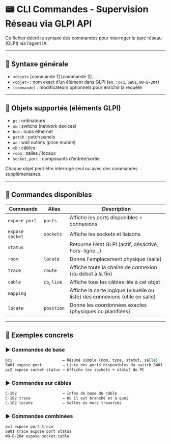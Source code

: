 # 📟 CLI Commandes - Supervision Réseau via GLPI API

Ce fichier décrit la syntaxe des commandes pour interroger le parc réseau (GLPI) via l’agent IA.

---

## 🔹 Syntaxe générale

- `<objet>` [commande 1] [commande 2] ...
- `<objet>` : nom exact d’un élément dans GLPI (ex. : `pc1`, `SW01`, `WO-B-204`)
- `[commande]` : modificateurs optionnels pour enrichir la requête

---

## 🔸 Objets supportés (éléments GLPI)

- `pc` : ordinateurs
- `sw` : switchs (network devices)
- `hub` : hubs ethernet
- `patch` : patch panels
- `wo` : wall outlets (prise murale)
- `cb` : câbles
- `room` : salles / locaux
- `socket`, `port` : composants d’entrée/sortie

Chaque objet peut être interrogé seul ou avec des commandes supplémentaires.

---

## 🔸 Commandes disponibles

| Commande         | Alias       | Description                                                                 |
|------------------|-------------|-----------------------------------------------------------------------------|
| `expose port`    | `ports`     | Affiche les ports disponibles + connexions                                 |
| `expose socket`  | `sockets`   | Affiche les sockets et liaisons                                            |
| `status`         |             | Retourne l’état GLPI (actif, désactivé, hors-ligne...)                     |
| `room`           | `locate`    | Donne l'emplacement physique (salle)                                       |
| `trace`          | `route`     | Affiche toute la chaîne de connexion (du début à la fin)                   |
| `cable`          | `cb`, `link`| Affiche tous les câbles liés à cet objet                                   |
| `mapping`        |             | Affiche la carte logique (visuelle ou liste) des connexions (utile en salle)|
| `locate`         | `position`  | Donne les coordonnées exactes (physiques ou planifiées)                    |

---

## 🔸 Exemples concrets

### ▶ Commandes de base
```bash
pc1                      → Résumé simple (nom, type, statut, salle)
SW01 expose port         → Liste des ports disponibles du switch SW01
pc2 expose socket status → Affiche les sockets + statut du PC
```

### ▶ Commandes sur câbles
```bash
C-102                    → Infos de base du câble
C-102 trace              → Où il est branché et à quoi
C-102 locate             → Salles ou murs traversés
```

### ▶ Commandes combinées
```bash
pc1 expose port trace
SW01 trace expose port status
WO-B-204 expose socket cable
```
